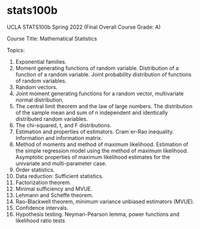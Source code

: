# stats100b

UCLA STATS100b Spring 2022 (Final Overall Course Grade: A)

Course Title: Mathematical Statistics

Topics:
1. Exponential families.
2. Moment generating functions of random variable. Distribution of a function of a random variable. Joint
probability distribution of functions of random variables.
3. Random vectors.
4. Joint moment generating functions for a random vector, multivariate normal distribution.
5. The central limit theorem and the law of large numbers. The distribution of the sample mean and sum of n
independent and identically distributed random variables.
6. The chi-squared, t, and F distributions.
7. Estimation and properties of estimators. Cram´er-Rao inequality. Information and information matrix.
8. Method of moments and method of maximum likelihood. Estimation of the simple regression model using the
method of maximum likelihood. Asymptotic properties of maximum likelihood estimates for the univariate
and multi-parameter case.
9. Order statistics.
10. Data reduction: Sufficient statistics.
11. Factorization theorem.
12. Minimal sufficiency and MVUE.
13. Lehmann and Scheffe theorem.
14. Rao-Blackwell theorem, minimum variance unbiased estimators (MVUE).
15. Confidence intervals.
16. Hypothesis testing. Neyman-Pearson lemma, power functions and likelihood ratio tests
